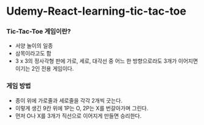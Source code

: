 # Udemy-React-learning-tic-tac-toe

### Tic-Tac-Toe 게임이란?
- 서양 놀이의 일종
- 삼목이라고도 함
- 3 x 3의 정사각형 판에 가로, 세로, 대각선 중 어느 한 방향으로라도 3개가 이어지면 이기는 2인 전용 게임이다.

### 게임 방법
- 종이 위에 가로줄과 세로줄을 각각 2개씩 긋는다.
- 이렇게 생긴 9칸 위에 1P는 O, 2P는 X를 번갈아가며 그린다.
- 먼저 O나 X를 3개가 직선으로 이어지게 만들면 승리한다.